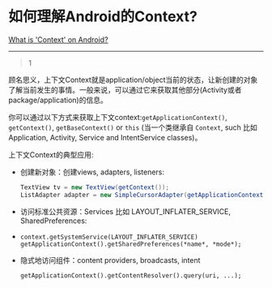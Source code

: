 # 如何理解Android的Context?
[What is 'Context' on Android?](https://stackoverflow.com/questions/3572463/what-is-context-on-android)

___



> 1

顾名思义，上下文Context就是application/object当前的状态，让新创建的对象了解当前发生的事情。一般来说，可以通过它来获取其他部分(Activity或者package/application)的信息。

你可以通过以下方式来获取上下文context:`getApplicationContext()`, `getContext()`, `getBaseContext()` or `this` (当一个类继承自 `Context`, such 比如 Application, Activity, Service and IntentService classes)。

上下文Context的典型应用:

- 创建新对象：创建views, adapters, listeners:

  ```java
  TextView tv = new TextView(getContext());
  ListAdapter adapter = new SimpleCursorAdapter(getApplicationContext(), ...);
  ```

- 访问标准公共资源：Services 比如 LAYOUT_INFLATER_SERVICE, SharedPreferences:

- ```
  context.getSystemService(LAYOUT_INFLATER_SERVICE)
  getApplicationContext().getSharedPreferences(*name*, *mode*);
  ```

- 隐式地访问组件：content providers, broadcasts, intent

  ```
  getApplicationContext().getContentResolver().query(uri, ...);
  ```